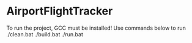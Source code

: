 # AirportFlightTracker
To run the project, GCC must be installed!
Use commands below to run
./clean.bat
./build.bat
./run.bat

